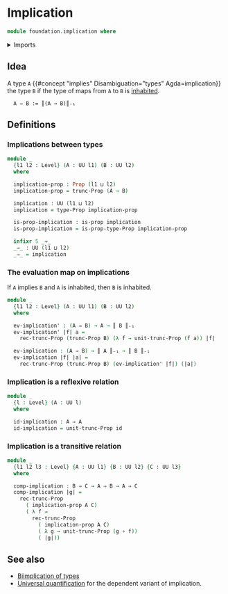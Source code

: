 # Implication

```agda
module foundation.implication where
```

<details><summary>Imports</summary>

```agda
open import foundation.propositional-truncations
open import foundation.universe-levels

open import foundation-core.function-types
open import foundation-core.propositions
```

</details>

## Idea

A type `A` {{#concept "implies" Disambiguation="types" Agda=implication}} the
type `B` if the type of maps from `A` to `B` is
[inhabited](foundation.inhabited-types.md).

```text
  A ⇒ B := ║(A → B)║₋₁
```

## Definitions

### Implications between types

```agda
module _
  {l1 l2 : Level} (A : UU l1) (B : UU l2)
  where

  implication-prop : Prop (l1 ⊔ l2)
  implication-prop = trunc-Prop (A → B)

  implication : UU (l1 ⊔ l2)
  implication = type-Prop implication-prop

  is-prop-implication : is-prop implication
  is-prop-implication = is-prop-type-Prop implication-prop

  infixr 5 _⇒_
  _⇒_ : UU (l1 ⊔ l2)
  _⇒_ = implication
```

### The evaluation map on implications

If `A` implies `B` and `A` is inhabited, then `B` is inhabited.

```agda
module _
  {l1 l2 : Level} (A : UU l1) (B : UU l2)
  where

  ev-implication' : (A ⇒ B) → A → ║ B ║₋₁
  ev-implication' |f| a =
    rec-trunc-Prop (trunc-Prop B) (λ f → unit-trunc-Prop (f a)) |f|

  ev-implication : (A ⇒ B) → ║ A ║₋₁ → ║ B ║₋₁
  ev-implication |f| |a| =
    rec-trunc-Prop (trunc-Prop B) (ev-implication' |f|) (|a|)
```

### Implication is a reflexive relation

```agda
module _
  {l : Level} (A : UU l)
  where

  id-implication : A ⇒ A
  id-implication = unit-trunc-Prop id
```

### Implication is a transitive relation

```agda
module _
  {l1 l2 l3 : Level} {A : UU l1} {B : UU l2} {C : UU l3}
  where

  comp-implication : B ⇒ C → A ⇒ B → A ⇒ C
  comp-implication |g| =
    rec-trunc-Prop
      ( implication-prop A C)
      ( λ f →
        rec-trunc-Prop
          ( implication-prop A C)
          ( λ g → unit-trunc-Prop (g ∘ f))
          ( |g|))
```

## See also

- [Biimplication of types](foundation.biimplication.md)
- [Universal quantification](foundation.universal-quantification.md) for the
  dependent variant of implication.

